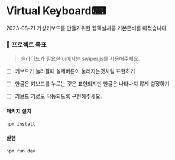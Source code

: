 # Virtual Keyboard⌨
2023-08-21 가상키보드를 만들기위한 웹펙설치등 기본준비를 마쳤습니다.

### 🏅 프로젝트 목표
> 슬라이드가 필요한 ui에서는 swiper.js를 사용해주세요.
- [ ] 키보드가 눌러질때 실제버튼이 눌러지는것처럼 표현하기
- [ ] 한글은 키보드를 누르는 것은 표현되지만 한글은 나타나지 않게 설정하기
- [ ] 키보드 키로도 작동되도록 구현해주세요.




#### 패키지 설치

```bash
npm install
```

#### 실행

```bash
npm run dev
```